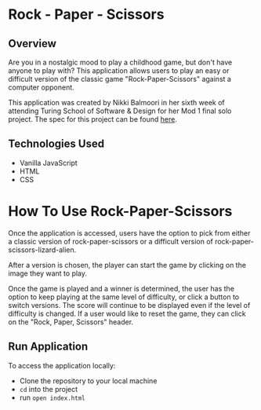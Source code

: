 # Rock - Paper - Scissors

## Overview
Are you in a nostalgic mood to play a childhood game, but don't have anyone to play with? This application allows users to play an easy or difficult version of the classic game "Rock-Paper-Scissors" against a computer opponent.

This application was created by Nikki Balmoori in her sixth week of attending Turing School of Software & Design for her Mod 1 final solo project. The spec for this project can be found [here](https://frontend.turing.edu/projects/module-1/rock-paper-scissors-solo.html).

## Technologies Used
- Vanilla JavaScript
- HTML
- CSS

# How To Use Rock-Paper-Scissors
Once the application is accessed, users have the option to pick from either a classic version of rock-paper-scissors or a difficult version of rock-paper-scissors-lizard-alien.

After a version is chosen, the player can start the game by clicking on the image they want to play.

Once the game is played and a winner is determined, the user has the option to keep playing at the same level of difficulty, or click a button to switch versions. The score will continue to be displayed even if the level of difficulty is changed. If a user would like to reset the game, they can click on the "Rock, Paper, Scissors" header.

## Run Application
To access the application locally:
- Clone the repository to your local machine
- `cd` into the project
- run `open index.html`
